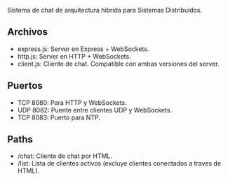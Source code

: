 Sistema de chat de arquitectura híbrida para Sistemas Distribuidos.

## Archivos
* express.js: Server en Express + WebSockets.
* http.js: Server en HTTP + WebSockets.
* client.js: Cliente de chat. Compatible con ambas versiones del server.

## Puertos
* TCP 8080: Para HTTP y WebSockets.
* UDP 8082: Puente entre clientes UDP y WebSockets.
* TCP 8083: Puerto para NTP.

## Paths
* /chat: Cliente de chat por HTML.
* /list: Lista de clientes activos (excluye clientes conectados a traves de HTML).
